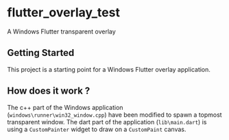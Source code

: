 # flutter_overlay_test

A Windows Flutter transparent overlay

## Getting Started

This project is a starting point for a Windows Flutter overlay application.

## How does it work ?

The c++ part of the Windows application (`windows\runner\win32_window.cpp`) have been modified to spawn a topmost transparent window.
The dart part of the application (`lib\main.dart`) is using a `CustomPainter` widget to draw on a `CustomPaint` canvas. 